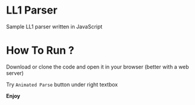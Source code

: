 # LL1 Parser
Sample LL1 parser written in JavaScript

# How To Run ?
Download or clone the code and open it in your browser (better with a web server)

Try `Animated Parse` button under right textbox

__Enjoy__
